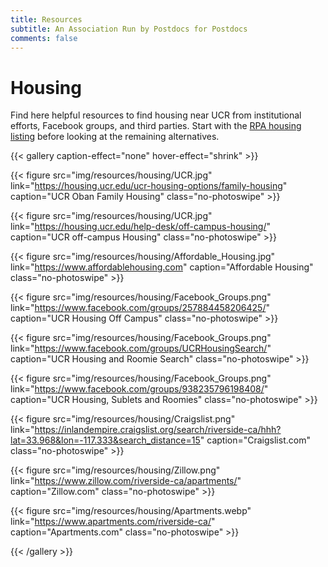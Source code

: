 ```yaml
---
title: Resources
subtitle: An Association Run by Postdocs for Postdocs
comments: false
---
```


# Housing
Find here helpful resources to find housing near UCR from institutional efforts, Facebook groups, and third parties. Start with the [RPA housing listing](https://docs.google.com/spreadsheets/d/1zymVpyV7jdE-BbWi6tf981jcesifpl6vfbThvTYZLQ0/edit?usp=sharing) before looking at the remaining alternatives.

{{< gallery caption-effect="none" hover-effect="shrink" >}}
  
  {{< figure src="img/resources/housing/UCR.jpg" 
  link="https://housing.ucr.edu/ucr-housing-options/family-housing" 
  caption="UCR Oban Family Housing"
  class="no-photoswipe" >}}

  {{< figure src="img/resources/housing/UCR.jpg" 
  link="https://housing.ucr.edu/help-desk/off-campus-housing/" 
  caption="UCR off-campus Housing"
  class="no-photoswipe" >}}
  
  {{< figure src="img/resources/housing/Affordable_Housing.jpg" 
  link="https://www.affordablehousing.com" 
  caption="Affordable Housing"
  class="no-photoswipe" >}}
  
  {{< figure src="img/resources/housing/Facebook_Groups.png" 
  link="https://www.facebook.com/groups/257884458206425/" 
  caption="UCR Housing Off Campus"
  class="no-photoswipe" >}}
  
  {{< figure src="img/resources/housing/Facebook_Groups.png" 
  link="https://www.facebook.com/groups/UCRHousingSearch/" 
  caption="UCR Housing and Roomie Search"
  class="no-photoswipe" >}}
  
  {{< figure src="img/resources/housing/Facebook_Groups.png" 
  link="https://www.facebook.com/groups/938235796198408/" 
  caption="UCR Housing, Sublets and Roomies"
  class="no-photoswipe" >}}
  
  {{< figure src="img/resources/housing/Craigslist.png" 
  link="https://inlandempire.craigslist.org/search/riverside-ca/hhh?lat=33.968&lon=-117.333&search_distance=15" 
  caption="Craigslist.com"
  class="no-photoswipe" >}}
  
  {{< figure src="img/resources/housing/Zillow.png" 
  link="https://www.zillow.com/riverside-ca/apartments/" 
  caption="Zillow.com"
  class="no-photoswipe" >}}
  
  {{< figure src="img/resources/housing/Apartments.webp" 
  link="https://www.apartments.com/riverside-ca/" 
  caption="Apartments.com"
  class="no-photoswipe" >}}

{{< /gallery >}}